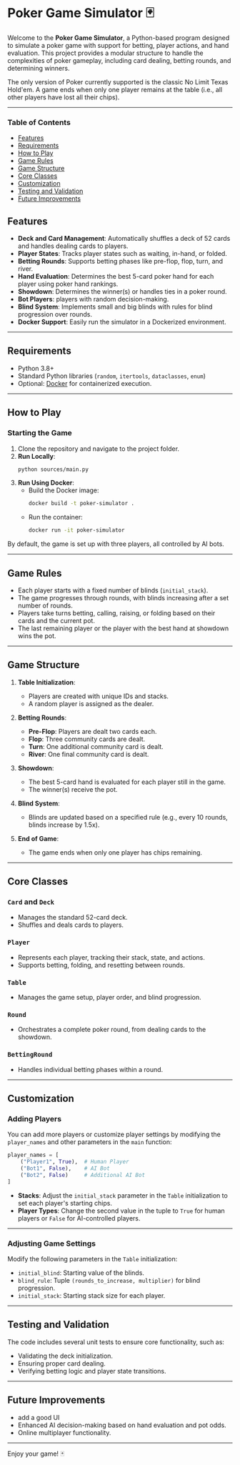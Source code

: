 # Poker Game Simulator 🃏

Welcome to the **Poker Game Simulator**, a Python-based program designed to simulate a poker game with support for betting, player actions, and hand evaluation. This project provides a modular structure to handle the complexities of poker gameplay, including card dealing, betting rounds, and determining winners.

The only version of Poker currently supported is the classic No Limit Texas Hold'em. A game ends when only one player remains at the table (i.e., all other players have lost all their chips).


---

### Table of Contents
- [Features](#features)
- [Requirements](#requirements)
- [How to Play](#how-to-play)
- [Game Rules](#game-rules)
- [Game Structure](#game-structure)
- [Core Classes](#core-classes)
- [Customization](#customization)
- [Testing and Validation](#testing-and-validation)
- [Future Improvements](#future-improvements)

## Features
- **Deck and Card Management**: Automatically shuffles a deck of 52 cards and handles dealing cards to players.
- **Player States**: Tracks player states such as waiting, in-hand, or folded.
- **Betting Rounds**: Supports betting phases like pre-flop, flop, turn, and river.
- **Hand Evaluation**: Determines the best 5-card poker hand for each player using poker hand rankings.
- **Showdown**: Determines the winner(s) or handles ties in a poker round.
- **Bot Players**: players with random decision-making.
- **Blind System**: Implements small and big blinds with rules for blind progression over rounds.
- **Docker Support**: Easily run the simulator in a Dockerized environment.

---

## Requirements
- Python 3.8+
- Standard Python libraries (`random`, `itertools`, `dataclasses`, `enum`)
- Optional: [Docker](https://www.docker.com/) for containerized execution.

---

## How to Play

### Starting the Game
1. Clone the repository and navigate to the project folder.
2. **Run Locally**:
   ```bash
   python sources/main.py
    ```
3. **Run Using Docker**:
   - Build the Docker image:
     ```bash
     docker build -t poker-simulator .
     ```
   - Run the container:
     ```bash
     docker run -it poker-simulator
     ```

By default, the game is set up with three players, all controlled by AI bots.

---

## Game Rules
- Each player starts with a fixed number of blinds (`initial_stack`).
- The game progresses through rounds, with blinds increasing after a set number of rounds.
- Players take turns betting, calling, raising, or folding based on their cards and the current pot.
- The last remaining player or the player with the best hand at showdown wins the pot.

---

## Game Structure
1. **Table Initialization**:
   - Players are created with unique IDs and stacks.
   - A random player is assigned as the dealer.

2. **Betting Rounds**:
   - **Pre-Flop**: Players are dealt two cards each.
   - **Flop**: Three community cards are dealt.
   - **Turn**: One additional community card is dealt.
   - **River**: One final community card is dealt.

3. **Showdown**:
   - The best 5-card hand is evaluated for each player still in the game.
   - The winner(s) receive the pot.

4. **Blind System**:
   - Blinds are updated based on a specified rule (e.g., every 10 rounds, blinds increase by 1.5x).

5. **End of Game**:
   - The game ends when only one player has chips remaining.

---

## Core Classes

### `Card` and `Deck`
- Manages the standard 52-card deck.
- Shuffles and deals cards to players.

### `Player`
- Represents each player, tracking their stack, state, and actions.
- Supports betting, folding, and resetting between rounds.

### `Table`
- Manages the game setup, player order, and blind progression.

### `Round`
- Orchestrates a complete poker round, from dealing cards to the showdown.

### `BettingRound`
- Handles individual betting phases within a round.

---

## Customization

### Adding Players
You can add more players or customize player settings by modifying the `player_names` and other parameters in the `main` function:
```python
player_names = [
    ("Player1", True),  # Human Player
    ("Bot1", False),    # AI Bot
    ("Bot2", False)     # Additional AI Bot
]
```
- **Stacks**: Adjust the `initial_stack` parameter in the `Table` initialization to set each player's starting chips.
- **Player Types**: Change the second value in the tuple to `True` for human players or `False` for AI-controlled players.

---

### Adjusting Game Settings
Modify the following parameters in the `Table` initialization:
- `initial_blind`: Starting value of the blinds.
- `blind_rule`: Tuple `(rounds_to_increase, multiplier)` for blind progression.
- `initial_stack`: Starting stack size for each player.

---

## Testing and Validation
The code includes several unit tests to ensure core functionality, such as:
- Validating the deck initialization.
- Ensuring proper card dealing.
- Verifying betting logic and player state transitions.

---

## Future Improvements
- add a good UI
- Enhanced AI decision-making based on hand evaluation and pot odds.
- Online multiplayer functionality.

---

Enjoy your game! 🃏
